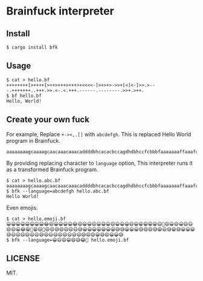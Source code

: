 # Brainfuck interpreter

## Install

```
$ cargo install bfk
```

## Usage

```
$ cat > hello.bf
++++++++[>++++[>++>+++>+++>+<<<<-]>+>+>->>+[<]<-]>>.>---.+++++++..+++.>>.<-.<.+++.------.--------.>>+.>++.
$ bf hello.bf
Hello, World!
```

## Create your own fuck

For example, Replace `+-><,.[]` with `abcdefgh`. 
This is replaced Hello World program in Brainfuck.

```
aaaaaaaagcaaaagcaacaaacaaacaddddbhcacacbccagdhdbhccfcbbbfaaaaaaaffaaafccfdbfdfaaafbbbbbbfbbbbbbbbfccafcaaf
```

By providing replacing character to `language` option,
This interpreter runs it as a transformed Brainfuck program.

```
$ cat > hello.abc.bf
aaaaaaaagcaaaagcaacaaacaaacaddddbhcacacbccagdhdbhccfcbbbfaaaaaaaffaaafccfdbfdfaaafbbbbbbfbbbbbbbbfccafcaaf
$ bfk --language=abcdefgh hello.abc.bf
Hello World!
```

Even emojis.

```
$ cat > hello.emoji.bf
😀😀😀😀😀😀😀😀😂😄😀😀😀😀😂😄😀😀😄😀😀😀😄😀😀😀😄😀😁😁😁😁😃🤣😄😀😄😀😄😃😄😄😀😂😁🤣😁😃🤣😄😄😅😄😃😃😃😅😀😀😀😀😀😀😀😅😅😀😀😀😅😄😄😅😁😃😅😁😅😀😀😀😅😃😃😃😃😃😃😅😃😃😃😃😃😃😃😃😅😄😄😀😅😄😀😀😅
$ bfk --language=😀😃😄😁😆😅😂🤣 hello.emoji.bf
```

## LICENSE

MIT.

